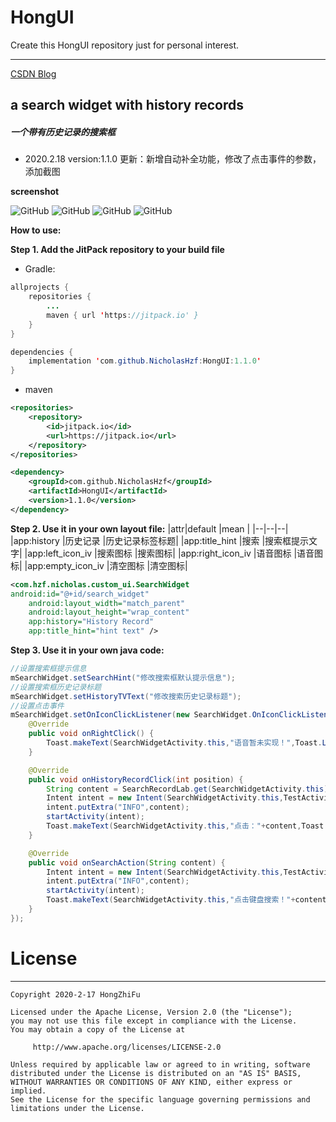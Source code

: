 # HongUI
Create this HongUI repository just for personal interest. 

---

[CSDN Blog](https://blog.csdn.net/Nicholas1hzf/article/details/104377358)

## a search widget with history records 
##### 一个带有历史记录的搜索框

- 2020.2.18 version:1.1.0 更新：新增自动补全功能，修改了点击事件的参数，添加截图

**screenshot**

![GitHub](https://github.com/NicholasHzf/HongUI/raw/master/screenshot/search_widget_1.png) 
![GitHub](https://github.com/NicholasHzf/HongUI/raw/master/screenshot/search_widget_2.png) 
![GitHub](https://github.com/NicholasHzf/HongUI/raw/master/screenshot/search_widget_3.png) 
![GitHub](https://github.com/NicholasHzf/HongUI/raw/master/screenshot/search_widget_4.png) 

**How to use:**

**Step 1. Add the JitPack repository to your build file**
- Gradle:
```java
allprojects {
	repositories {
		...
		maven { url 'https://jitpack.io' }
	}
}

dependencies {
	implementation 'com.github.NicholasHzf:HongUI:1.1.0'
}
```
- maven
```xml
<repositories>
	<repository>
		<id>jitpack.io</id>
		<url>https://jitpack.io</url>
	</repository>
</repositories>

<dependency>
	<groupId>com.github.NicholasHzf</groupId>
	<artifactId>HongUI</artifactId>
	<version>1.1.0</version>
</dependency>
```
**Step 2. Use it in your own layout file:**
|attr|default  |mean |
|--|--|--|
|app:history  |历史记录  |历史记录标签标题|
|app:title_hint  |搜索  |搜索框提示文字|
|app:left_icon_iv  |搜索图标  |搜索图标|
|app:right_icon_iv  |语音图标  |语音图标|
|app:empty_icon_iv  |清空图标  |清空图标|
```xml
<com.hzf.nicholas.custom_ui.SearchWidget
android:id="@+id/search_widget"
    android:layout_width="match_parent"
    android:layout_height="wrap_content"
    app:history="History Record"
    app:title_hint="hint text" />
```
**Step 3. Use it in your own java code:**
```java
//设置搜索框提示信息
mSearchWidget.setSearchHint("修改搜索框默认提示信息");
//设置搜索框历史记录标题
mSearchWidget.setHistoryTVText("修改搜索历史记录标题");
//设置点击事件
mSearchWidget.setOnIconClickListener(new SearchWidget.OnIconClickListener() {
    @Override
    public void onRightClick() {
        Toast.makeText(SearchWidgetActivity.this,"语音暂未实现！",Toast.LENGTH_SHORT).show();
    }

    @Override
    public void onHistoryRecordClick(int position) {
        String content = SearchRecordLab.get(SearchWidgetActivity.this).getSearchRecords().get(position).getContent();
        Intent intent = new Intent(SearchWidgetActivity.this,TestActivity.class);
        intent.putExtra("INFO",content);
        startActivity(intent);
        Toast.makeText(SearchWidgetActivity.this,"点击："+content,Toast.LENGTH_SHORT).show();
    }

    @Override
    public void onSearchAction(String content) {
        Intent intent = new Intent(SearchWidgetActivity.this,TestActivity.class);
        intent.putExtra("INFO",content);
        startActivity(intent);
        Toast.makeText(SearchWidgetActivity.this,"点击键盘搜索！"+content,Toast.LENGTH_SHORT).show();
    }
});
```

# License
---

```
Copyright 2020-2-17 HongZhiFu

Licensed under the Apache License, Version 2.0 (the "License");
you may not use this file except in compliance with the License.
You may obtain a copy of the License at

	 http://www.apache.org/licenses/LICENSE-2.0

Unless required by applicable law or agreed to in writing, software
distributed under the License is distributed on an "AS IS" BASIS,
WITHOUT WARRANTIES OR CONDITIONS OF ANY KIND, either express or implied.
See the License for the specific language governing permissions and
limitations under the License.
```

